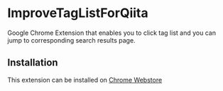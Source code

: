 # ImproveTagListForQiita

Google Chrome Extension that enables you to click tag list and you can jump to corresponding search results page.

## Installation

This extension can be installed on [Chrome Webstore](https://chrome.google.com/webstore/detail/improvetaglist-for-qiita/oeicblbkfdbhicfmfaplefglpkjmbblj)

